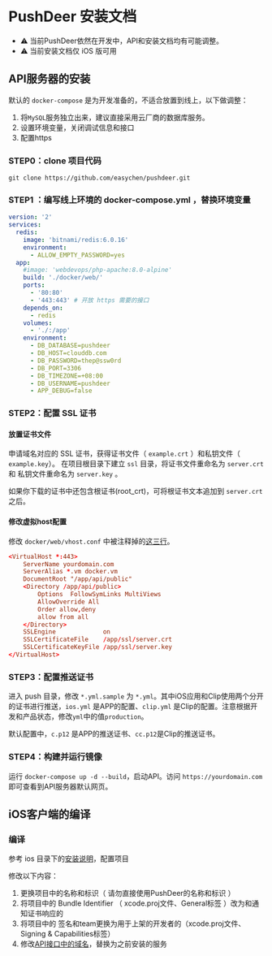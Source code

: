 
# PushDeer 安装文档

  - ⚠️ 当前PushDeer依然在开发中，API和安装文档均有可能调整。
  - ⚠️ 当前安装文档仅 iOS 版可用

## API服务器的安装

默认的 `docker-compose` 是为开发准备的，不适合放置到线上，以下做调整：

1. 将`MySQL`服务独立出来，建议直接采用云厂商的数据库服务。
1. 设置环境变量，关闭调试信息和接口
1. 配置https

### STEP0：clone 项目代码

`git clone https://github.com/easychen/pushdeer.git`

### STEP1 ：编写线上环境的 docker-compose.yml ，替换环境变量 

```yml
version: '2'
services:
  redis: 
    image: 'bitnami/redis:6.0.16'
    environment:
      - ALLOW_EMPTY_PASSWORD=yes
  app:
    #image: 'webdevops/php-apache:8.0-alpine'
    build: './docker/web/'
    ports:
      - '80:80'
      - '443:443' # 开放 https 需要的接口
    depends_on:
      - redis
    volumes:
      - './:/app'
    environment:
      - DB_DATABASE=pushdeer
      - DB_HOST=clouddb.com
      - DB_PASSWORD=thep@ssw0rd
      - DB_PORT=3306
      - DB_TIMEZONE=+08:00
      - DB_USERNAME=pushdeer
      - APP_DEBUG=false
```

### STEP2：配置 SSL 证书

#### 放置证书文件

申请域名对应的 SSL 证书，获得证书文件（ `example.crt` ）和私钥文件（ `example.key`）。
在项目根目录下建立 `ssl` 目录，将证书文件重命名为 `server.crt` 和 私钥文件重命名为 `server.key` 。

如果你下载的证书中还包含根证书(root_crt)，可将根证书文本追加到 `server.crt` 之后。 

#### 修改虚拟host配置

修改 `docker/web/vhost.conf` 中被注释掉的[这三行](https://github.com/easychen/pushdeer/blob/10e4d3bb62d8d66d4739598a8f4af32eda4cceef/docker/web/vhost.conf#L27)。

```conf
<VirtualHost *:443>
    ServerName yourdomain.com
    ServerAlias *.vm docker.vm
    DocumentRoot "/app/api/public"
    <Directory /app/api/public>
        Options  FollowSymLinks MultiViews
        AllowOverride All
        Order allow,deny
        allow from all
    </Directory>
    SSLEngine             on
    SSLCertificateFile    /app/ssl/server.crt
    SSLCertificateKeyFile /app/ssl/server.key
</VirtualHost>
```

### STEP3：配置推送证书

进入 push 目录，修改 `*.yml.sample` 为 `*.yml`。其中iOS应用和Clip使用两个分开的证书进行推送，`ios.yml` 是APP的配置、`clip.yml` 是Clip的配置。注意根据开发和产品状态，修改`yml`中的值`production`。

默认配置中，`c.p12` 是APP的推送证书、`cc.p12`是Clip的推送证书。

### STEP4：构建并运行镜像

运行 `docker-compose up -d --build`，启动API。访问 `https://yourdomain.com` 即可查看到API服务器默认网页。

## iOS客户端的编译

### 编译

参考 ios 目录下的[安装说明](https://github.com/easychen/pushdeer/tree/main/ios/PushDeer-iOS)，配置项目

修改以下内容：

1. 更换项目中的名称和标识（ 请勿直接使用PushDeer的名称和标识 ）
1. 将项目中的 Bundle Identifier （ xcode.proj文件、General标签 ）改为和通知证书响应的
1. 将项目中的 签名和team更换为用于上架的开发者的（xcode.proj文件、Signing & Capabilities标签）
1. 修改[API接口中的域名](https://github.com/easychen/pushdeer/blob/10e4d3bb62d8d66d4739598a8f4af32eda4cceef/ios/PushDeer-iOS/PushDeer/Service/PushDeerApi.swift#L37)，替换为之前安装的服务



